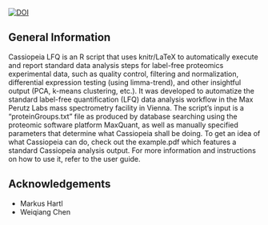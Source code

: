 [![DOI](https://zenodo.org/badge/427997041.svg)](https://zenodo.org/badge/latestdoi/427997041)


## General Information
Cassiopeia LFQ is an R script that uses knitr/LaTeX to automatically execute and report standard data analysis steps for label-free proteomics experimental data, such as quality control, filtering and normalization, differential expression testing (using limma-trend), and other insightful output (PCA, k-means clustering, etc.). It was developed to automatize the standard label-free quantification (LFQ) data analysis workflow in the Max Perutz Labs mass spectrometry facility in Vienna. The script’s input is a “proteinGroups.txt” file as produced by database searching using the proteomic software platform MaxQuant, as well as manually specified parameters that determine what Cassiopeia shall be doing. To get an idea of what Cassiopeia can do, check out the example.pdf which features a standard Cassiopeia analysis output. For more information and instructions on how to use it, refer to the user guide.


## Acknowledgements
- Markus Hartl 
- Weiqiang Chen 
